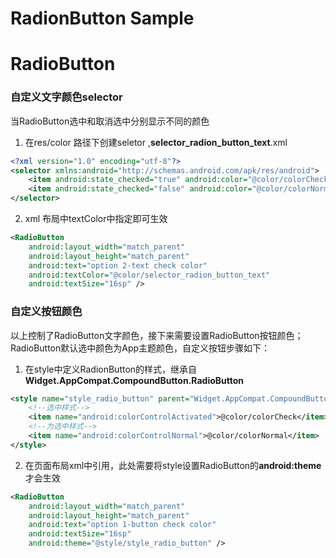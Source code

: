 # RadionButton Sample

# RadioButton

### 自定义文字颜色selector
当RadioButton选中和取消选中分别显示不同的颜色
1. 在res/color 路径下创建seletor ,**selector_radion_button_text**.xml
```xml
<?xml version="1.0" encoding="utf-8"?>
<selector xmlns:android="http://schemas.android.com/apk/res/android">
    <item android:state_checked="true" android:color="@color/colorCheck"></item>
    <item android:state_checked="false" android:color="@color/colorNormal"></item>
</selector>
```
2. xml 布局中textColor中指定即可生效

```xml
<RadioButton
    android:layout_width="match_parent"
    android:layout_height="match_parent"
    android:text="option 2-text check color"
    android:textColor="@color/selector_radion_button_text"
    android:textSize="16sp" />
```

### 自定义按钮颜色
以上控制了RadioButton文字颜色，接下来需要设置RadioButton按钮颜色；RadioButton默认选中颜色为App主题颜色，自定义按钮步骤如下：
1. 在style中定义RadionButton的样式，继承自**Widget.AppCompat.CompoundButton.RadioButton**
```xml
<style name="style_radio_button" parent="Widget.AppCompat.CompoundButton.RadioButton">
    <!--选中样式-->
    <item name="android:colorControlActivated">@color/colorCheck</item>
    <!--为选中样式-->
    <item name="android:colorControlNormal">@color/colorNormal</item>
</style>
```
2. 在页面布局xml中引用，此处需要将style设置RadioButton的**android:theme**才会生效
```xml
<RadioButton
    android:layout_width="match_parent"
    android:layout_height="match_parent"
    android:text="option 1-button check color"
    android:textSize="16sp"
    android:theme="@style/style_radio_button" />
```

